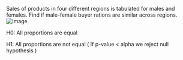 Sales of products in four different regions is tabulated for males and females. Find if male-female buyer rations are similar across regions.
![image](https://user-images.githubusercontent.com/119057185/207093834-19e9e88b-c90d-4179-b541-4db299e4e2bc.png)

H0: All proportions are equal

H1: All proportions are not equal
( If p-value < alpha we reject null hypothesis )
